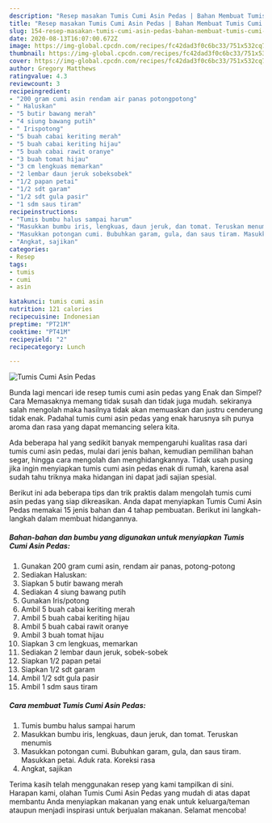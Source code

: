 ```yaml
---
description: "Resep masakan Tumis Cumi Asin Pedas | Bahan Membuat Tumis Cumi Asin Pedas Yang Enak Banget"
title: "Resep masakan Tumis Cumi Asin Pedas | Bahan Membuat Tumis Cumi Asin Pedas Yang Enak Banget"
slug: 154-resep-masakan-tumis-cumi-asin-pedas-bahan-membuat-tumis-cumi-asin-pedas-yang-enak-banget
date: 2020-08-13T16:07:00.672Z
image: https://img-global.cpcdn.com/recipes/fc42dad3f0c6bc33/751x532cq70/tumis-cumi-asin-pedas-foto-resep-utama.jpg
thumbnail: https://img-global.cpcdn.com/recipes/fc42dad3f0c6bc33/751x532cq70/tumis-cumi-asin-pedas-foto-resep-utama.jpg
cover: https://img-global.cpcdn.com/recipes/fc42dad3f0c6bc33/751x532cq70/tumis-cumi-asin-pedas-foto-resep-utama.jpg
author: Gregory Matthews
ratingvalue: 4.3
reviewcount: 3
recipeingredient:
- "200 gram cumi asin rendam air panas potongpotong"
- " Haluskan"
- "5 butir bawang merah"
- "4 siung bawang putih"
- " Irispotong"
- "5 buah cabai keriting merah"
- "5 buah cabai keriting hijau"
- "5 buah cabai rawit oranye"
- "3 buah tomat hijau"
- "3 cm lengkuas memarkan"
- "2 lembar daun jeruk sobeksobek"
- "1/2 papan petai"
- "1/2 sdt garam"
- "1/2 sdt gula pasir"
- "1 sdm saus tiram"
recipeinstructions:
- "Tumis bumbu halus sampai harum"
- "Masukkan bumbu iris, lengkuas, daun jeruk, dan tomat. Teruskan menumis"
- "Masukkan potongan cumi. Bubuhkan garam, gula, dan saus tiram. Masukkan petai. Aduk rata. Koreksi rasa"
- "Angkat, sajikan"
categories:
- Resep
tags:
- tumis
- cumi
- asin

katakunci: tumis cumi asin 
nutrition: 121 calories
recipecuisine: Indonesian
preptime: "PT21M"
cooktime: "PT41M"
recipeyield: "2"
recipecategory: Lunch

---
```



![Tumis Cumi Asin Pedas](https://img-global.cpcdn.com/recipes/fc42dad3f0c6bc33/751x532cq70/tumis-cumi-asin-pedas-foto-resep-utama.jpg)

Bunda lagi mencari ide resep tumis cumi asin pedas yang Enak dan Simpel? Cara Memasaknya memang tidak susah dan tidak juga mudah. sekiranya salah mengolah maka hasilnya tidak akan memuaskan dan justru cenderung tidak enak. Padahal tumis cumi asin pedas yang enak harusnya sih punya aroma dan rasa yang dapat memancing selera kita.

Ada beberapa hal yang sedikit banyak mempengaruhi kualitas rasa dari tumis cumi asin pedas, mulai dari jenis bahan, kemudian pemilihan bahan segar, hingga cara mengolah dan menghidangkannya. Tidak usah pusing jika ingin menyiapkan tumis cumi asin pedas enak di rumah, karena asal sudah tahu triknya maka hidangan ini dapat jadi sajian spesial.




Berikut ini ada beberapa tips dan trik praktis dalam mengolah tumis cumi asin pedas yang siap dikreasikan. Anda dapat menyiapkan Tumis Cumi Asin Pedas memakai 15 jenis bahan dan 4 tahap pembuatan. Berikut ini langkah-langkah dalam membuat hidangannya.

<!--inarticleads1-->

##### Bahan-bahan dan bumbu yang digunakan untuk menyiapkan Tumis Cumi Asin Pedas:

1. Gunakan 200 gram cumi asin, rendam air panas, potong-potong
1. Sediakan  Haluskan:
1. Siapkan 5 butir bawang merah
1. Sediakan 4 siung bawang putih
1. Gunakan  Iris/potong
1. Ambil 5 buah cabai keriting merah
1. Ambil 5 buah cabai keriting hijau
1. Ambil 5 buah cabai rawit oranye
1. Ambil 3 buah tomat hijau
1. Siapkan 3 cm lengkuas, memarkan
1. Sediakan 2 lembar daun jeruk, sobek-sobek
1. Siapkan 1/2 papan petai
1. Siapkan 1/2 sdt garam
1. Ambil 1/2 sdt gula pasir
1. Ambil 1 sdm saus tiram




<!--inarticleads2-->

##### Cara membuat Tumis Cumi Asin Pedas:

1. Tumis bumbu halus sampai harum
1. Masukkan bumbu iris, lengkuas, daun jeruk, dan tomat. Teruskan menumis
1. Masukkan potongan cumi. Bubuhkan garam, gula, dan saus tiram. Masukkan petai. Aduk rata. Koreksi rasa
1. Angkat, sajikan




Terima kasih telah menggunakan resep yang kami tampilkan di sini. Harapan kami, olahan Tumis Cumi Asin Pedas yang mudah di atas dapat membantu Anda menyiapkan makanan yang enak untuk keluarga/teman ataupun menjadi inspirasi untuk berjualan makanan. Selamat mencoba!
